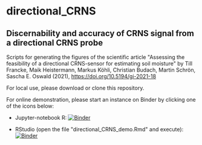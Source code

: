 # directional_CRNS
## Discernability and accuracy of CRNS signal from a directional CRNS probe
Scripts for generating the figures of the scientific article
"Assessing the feasibility of a directional CRNS-sensor for estimating soil moisture"
by Till Francke, Maik Heistermann, Markus Köhli, Christian Budach, Martin Schrön, Sascha E. Oswald (2021), https://doi.org/10.5194/gi-2021-18

For local use, please download or clone this repository.


For online demonstration, please start an instance on Binder by clicking one of the icons below:

* Jupyter-notebook R: [![Binder](http://mybinder.org/badge_logo.svg)](https://mybinder.org/v2/gh/TillF/directional_CRNS/main?filepath=directional_CRNS_demo.ipynb)

* RStudio (open the file "directional_CRNS_demo.Rmd" and execute):       [![Binder](http://mybinder.org/badge_logo.svg)](https://mybinder.org/v2/gh/TillF/directional_CRNS/main?urlpath=rstudio)

